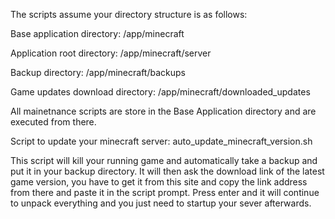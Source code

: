 The scripts assume your directory structure is as follows:

Base application directory:
/app/minecraft

Application root directory:
/app/minecraft/server

Backup directory:
/app/minecraft/backups

Game updates download directory:
/app/minecraft/downloaded_updates

All mainetnance scripts are store in the Base Application directory and are executed from there.

Script to update your minecraft server:
auto_update_minecraft_version.sh

This script will kill your running game and automatically take a backup and put it in your backup directory. 
It will then ask the download link of the latest game version, you have to get it from this site and copy the link address from there and paste it in the script prompt.
Press enter and it will continue to unpack everything and you just need to startup your sever afterwards.